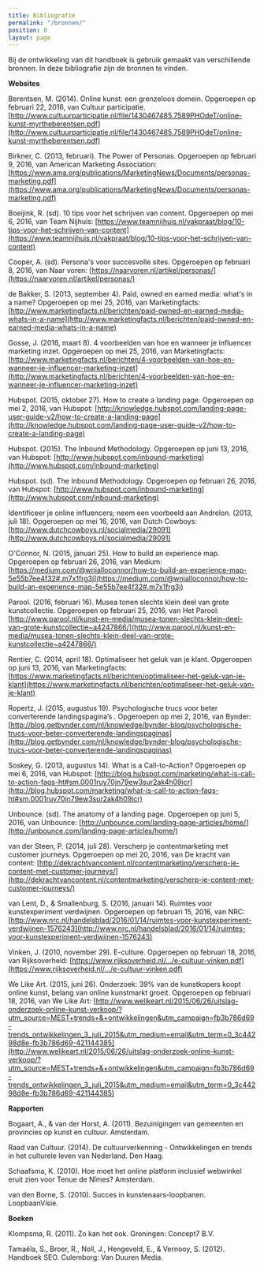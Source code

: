 ```yaml
---
title: Bibliografie
permalink: "/bronnen/"
position: 0
layout: page
---
```


Bij de ontwikkeling van dit handboek is gebruik gemaakt van verschillende bronnen. In deze bibliografie zijn de bronnen te vinden. 

**Websites**

Berentsen, M. (2014). Online kunst: een grenzeloos domein. Opgeroepen op februari 22, 2016, van Cultuur participatie.
[http://www.cultuurparticipatie.nl/file/1430467485.7589PHOdeT/online-kunst-myrtheberentsen.pdf](http://www.cultuurparticipatie.nl/file/1430467485.7589PHOdeT/online-kunst-myrtheberentsen.pdf)

Birkner, C. (2013, februari). The Power of Personas. Opgeroepen op februari 9, 2016, van American Marketing Association: [https://www.ama.org/publications/MarketingNews/Documents/personas-marketing.pdf](https://www.ama.org/publications/MarketingNews/Documents/personas-marketing.pdf)

Boeijink, R. (sd). 10 tips voor het schrijven van content. Opgeroepen op mei 6, 2016, van Team Nijhuis: [https://www.teamnijhuis.nl/vakpraat/blog/10-tips-voor-het-schrijven-van-content](https://www.teamnijhuis.nl/vakpraat/blog/10-tips-voor-het-schrijven-van-content)

Cooper, A. (sd). Persona's voor succesvolle sites. Opgeroepen op februari 8, 2016, van Naar voren: [https://naarvoren.nl/artikel/personas/](https://naarvoren.nl/artikel/personas/)

de Bakker, S. (2013, september 4). Paid, owned en earned media: what's in a name? Opgeroepen op mei 25, 2016, van Marketingfacts: [http://www.marketingfacts.nl/berichten/paid-owned-en-earned-media-whats-in-a-name](http://www.marketingfacts.nl/berichten/paid-owned-en-earned-media-whats-in-a-name)

Gosse, J. (2016, maart 8). 4 voorbeelden van hoe en wanneer je influencer marketing inzet. Opgeroepen op mei 25, 2016, van Marketingfacts: [http://www.marketingfacts.nl/berichten/4-voorbeelden-van-hoe-en-wanneer-je-influencer-marketing-inzet](http://www.marketingfacts.nl/berichten/4-voorbeelden-van-hoe-en-wanneer-je-influencer-marketing-inzet)

Hubspot. (2015, oktober 27). How to create a landing page. Opgeroepen op mei 2, 2016, van Hubspot: [http://knowledge.hubspot.com/landing-page-user-guide-v2/how-to-create-a-landing-page](http://knowledge.hubspot.com/landing-page-user-guide-v2/how-to-create-a-landing-page)

Hubspot. (2015). The Inbound Methodology. Opgeroepen op juni 13, 2016, van Hubspot: [http://www.hubspot.com/inbound-marketing](http://www.hubspot.com/inbound-marketing)

Hubspot. (sd). The Inbound Methodology. Opgeroepen op februari 26, 2016, van Hubspot: [http://www.hubspot.com/inbound-marketing](http://www.hubspot.com/inbound-marketing)

Identificeer je online influencers; neem een voorbeeld aan Andrelon. (2013, juli 18). Opgeroepen op mei 16, 2016, van Dutch Cowboys: [http://www.dutchcowboys.nl/socialmedia/29091](http://www.dutchcowboys.nl/socialmedia/29091)

O'Connor, N. (2015, januari 25). How to build an experience map. Opgeroepen op februari 26, 2016, van Medium: [https://medium.com/@wnialloconnor/how-to-build-an-experience-map-5e55b7ee4f32#.m7x1frg3j](https://medium.com/@wnialloconnor/how-to-build-an-experience-map-5e55b7ee4f32#.m7x1frg3j)

Parool. (2016, februari 16). Musea tonen slechts klein deel van grote kunstcollectie. Opgeroepen op februari 25, 2016, van Het Parool: [http://www.parool.nl/kunst-en-media/musea-tonen-slechts-klein-deel-van-grote-kunstcollectie~a4247866/](http://www.parool.nl/kunst-en-media/musea-tonen-slechts-klein-deel-van-grote-kunstcollectie~a4247866/)

Rentier, C. (2014, april 18). Optimaliseer het geluk van je klant. Opgeroepen op juni 13, 2016, van Marketingfacts: [https://www.marketingfacts.nl/berichten/optimaliseer-het-geluk-van-je-klant](https://www.marketingfacts.nl/berichten/optimaliseer-het-geluk-van-je-klant)

Ropertz, J. (2015, augustus 19). Psychologische trucs voor beter converterende landingspagina’s . Opgeroepen op mei 2, 2016, van Bynder: [http://blog.getbynder.com/nl/knowledge/bynder-blog/psychologische-trucs-voor-beter-converterende-landingspaginas](http://blog.getbynder.com/nl/knowledge/bynder-blog/psychologische-trucs-voor-beter-converterende-landingspaginas)

Soskey, G. (2013, augustus 14). What is a Call-to-Action? Opgeroepen op mei 6, 2016, van Hubspot: [http://blog.hubspot.com/marketing/what-is-call-to-action-faqs-ht#sm.0001ruy70jn79ew3sur2ak4h09icr](http://blog.hubspot.com/marketing/what-is-call-to-action-faqs-ht#sm.0001ruy70jn79ew3sur2ak4h09icr)

Unbounce. (sd). The anatomy of a landing page. Opgeroepen op juni 5, 2016, van Unbounce: [http://unbounce.com/landing-page-articles/home/](http://unbounce.com/landing-page-articles/home/)

van der Steen, P. (2014, juli 28). Verscherp je contentmarketing met customer journeys. Opgeroepen op mei 20, 2016, van De kracht van content: [http://dekrachtvancontent.nl/contentmarketing/verscherp-je-content-met-customer-journeys/](http://dekrachtvancontent.nl/contentmarketing/verscherp-je-content-met-customer-journeys/)

van Lent, D., & Smallenburg, S. (2016, januari 14). Ruimtes voor kunstexperiment verdwijnen. Opgeroepen op februari 15, 2016, van NRC: [http://www.nrc.nl/handelsblad/2016/01/14/ruimtes-voor-kunstexperiment-verdwijnen-1576243](http://www.nrc.nl/handelsblad/2016/01/14/ruimtes-voor-kunstexperiment-verdwijnen-1576243)

Vinken, J. (2010, november 29). E-culture. Opgeroepen op februari 18, 2016, van Rijksoverheid: [https://www.rijksoverheid.nl/.../e-cultuur-vinken.pdf](https://www.rijksoverheid.nl/.../e-cultuur-vinken.pdf)

We Like Art. (2015, juni 26). Onderzoek: 39% van de kunstkopers koopt online kunst, belang van online kunstmarkt groeit. Opgeroepen op februari 18, 2016, van We Like Art: [http://www.welikeart.nl/2015/06/26/uitslag-onderzoek-online-kunst-verkoop/?utm_source=MEST+trends+&+ontwikkelingen&utm_campaign=fb3b786d69-trends_ontwikkelingen_3_juli_2015&utm_medium=email&utm_term=0_3c44298d8e-fb3b786d69-421144385](http://www.welikeart.nl/2015/06/26/uitslag-onderzoek-online-kunst-verkoop/?utm_source=MEST+trends+&+ontwikkelingen&utm_campaign=fb3b786d69-trends_ontwikkelingen_3_juli_2015&utm_medium=email&utm_term=0_3c44298d8e-fb3b786d69-421144385)

**Rapporten**

Bogaart, A., & van der Horst, A. (2011). Bezuinigingen van gemeenten en provincies op kunst en cultuur. Amsterdam.

Raad van Cultuur. (2014). De cultuurverkenning - Ontwikkelingen en trends in het culturele leven van Nederland. Den Haag.

Schaafsma, K. (2010). Hoe moet het online platform inclusief webwinkel eruit zien voor Tenue de Nîmes? Amsterdam.

van den Borne, S. (2010). Succes in kunstenaars-loopbanen. LoopbaanVisie.


**Boeken**

Klompsma, R. (2011). Zo kan het ook. Groningen: Concept7 B.V.

Tamaëla, S., Broer, R., Noll, J., Hengeveld, E., & Vernooy, S. (2012). Handboek SEO. Culemborg: Van Duuren Media.
